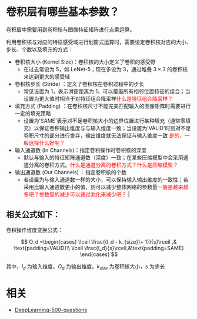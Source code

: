 

# 卷积层有哪些基本参数？

卷积层中需要用到卷积核与图像特征矩阵进行点乘运算。

利用卷积核与对应的特征感受域进行划窗式运算时，需要设定卷积核对应的大小、步长、个数以及填充的方式：


- 卷积核大小 (Kernel Size)：卷积核的大小定义了卷积的感受野
  - 在过去常设为 5，如 LeNet-5；现在多设为 3，通过堆叠 $3\times3$ 的卷积核来达到更大的感受域
- 卷积核步长 (Stride) ：定义了卷积核在卷积过程中的步长
  - 常见设置为 1，表示滑窗距离为 1，可以覆盖所有相邻位置特征的组合；当设置为更大值时相当于对特征组合降采样<span style="color:red;">什么是特征组合降采样？</span>
- 填充方式 (Padding) ：在卷积核尺寸不能完美匹配输入的图像矩阵时需要进行一定的填充策略
  - 设置为'SAME'表示对不足卷积核大小的边界位置进行某种填充（通常零填充）以保证卷积输出维度与与输入维度一致；当设置为'VALID'时则对不足卷积尺寸的部分进行舍弃，输出维度就无法保证与输入维度一致 <span style="color:red;">是的，一般选择什么好呢？</span>
- 输入通道数 (In Channels)：指定卷积操作时卷积核的深度
  - 默认与输入的特征矩阵通道数（深度）一致；在某些压缩模型中会采用通道分离的卷积方式。<span style="color:red;">什么是通道分离的卷积方式？什么是压缩模型？</span>
- 输出通道数 (Out Channels) ：指定卷积核的个数
  - 若设置为与输入通道数一样的大小，可以保持输入输出维度的一致性；若采用比输入通道数更小的值，则可以减少整体网络的参数量<span style="color:red;">一般是越来越多吧？参数量的减少可以通过池化来减少吧？</span> |

## 相关公式如下：


卷积操作维度变换公式：

$$
O_d =\begin{cases} \lceil \frac{(I_d - k_{size})+ 1)}{s}\rceil ,& \text{padding=VALID}\\ \lceil \frac{I_d}{s}\rceil,&\text{padding=SAME} \end{cases}
$$

其中，$I_d$ 为输入维度，$O_d$ 为输出维度，$k_{size}$ 为卷积核大小，$s$ 为步长



# 相关

- [DeepLearning-500-questions](https://github.com/scutan90/DeepLearning-500-questions)
